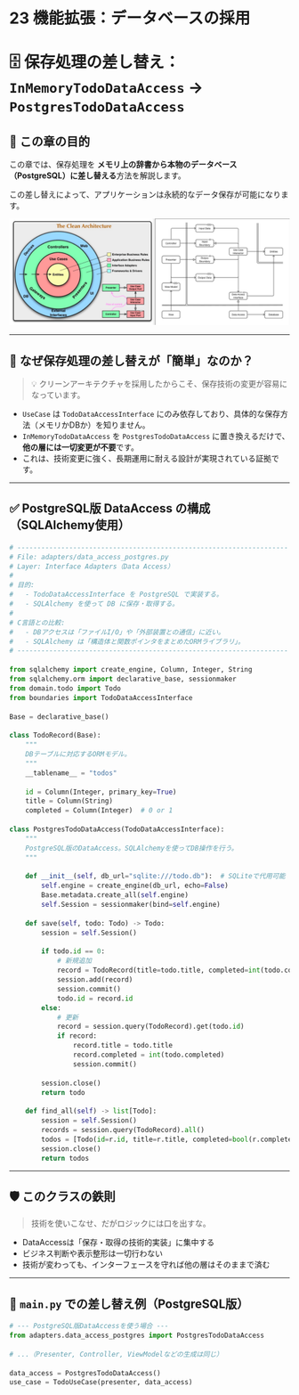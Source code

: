 # 23 機能拡張：データベースの採用

# 🗄 保存処理の差し替え：`InMemoryTodoDataAccess` → `PostgresTodoDataAccess`

## 🧭 この章の目的

この章では、保存処理を **メモリ上の辞書から本物のデータベース（PostgreSQL）に差し替える**方法を解説します。

この差し替えによって、アプリケーションは永続的なデータ保存が可能になります。

![クリーンアーキテクチャ](../クリーンアーキテクチャ.png)

---

## 🔁 なぜ保存処理の差し替えが「簡単」なのか？

> 💡 クリーンアーキテクチャを採用したからこそ、保存技術の変更が容易になっています。
> 
- `UseCase` は `TodoDataAccessInterface` にのみ依存しており、具体的な保存方法（メモリかDBか）を知りません。
- `InMemoryTodoDataAccess` を `PostgresTodoDataAccess` に置き換えるだけで、**他の層には一切変更が不要**です。
- これは、技術変更に強く、長期運用に耐える設計が実現されている証拠です。

---

## ✅ PostgreSQL版 DataAccess の構成（SQLAlchemy使用）

```python
# --------------------------------------------------------------------
# File: adapters/data_access_postgres.py
# Layer: Interface Adapters（Data Access）
#
# 目的:
#   - TodoDataAccessInterface を PostgreSQL で実装する。
#   - SQLAlchemy を使って DB に保存・取得する。
#
# C言語との比較:
#   - DBアクセスは「ファイルI/O」や「外部装置との通信」に近い。
#   - SQLAlchemy は「構造体と関数ポインタをまとめたORMライブラリ」。
# --------------------------------------------------------------------

from sqlalchemy import create_engine, Column, Integer, String
from sqlalchemy.orm import declarative_base, sessionmaker
from domain.todo import Todo
from boundaries import TodoDataAccessInterface

Base = declarative_base()

class TodoRecord(Base):
    """
    DBテーブルに対応するORMモデル。
    """
    __tablename__ = "todos"

    id = Column(Integer, primary_key=True)
    title = Column(String)
    completed = Column(Integer)  # 0 or 1

class PostgresTodoDataAccess(TodoDataAccessInterface):
    """
    PostgreSQL版のDataAccess。SQLAlchemyを使ってDB操作を行う。
    """

    def __init__(self, db_url="sqlite:///todo.db"):  # SQLiteで代用可能
        self.engine = create_engine(db_url, echo=False)
        Base.metadata.create_all(self.engine)
        self.Session = sessionmaker(bind=self.engine)

    def save(self, todo: Todo) -> Todo:
        session = self.Session()

        if todo.id == 0:
            # 新規追加
            record = TodoRecord(title=todo.title, completed=int(todo.completed))
            session.add(record)
            session.commit()
            todo.id = record.id
        else:
            # 更新
            record = session.query(TodoRecord).get(todo.id)
            if record:
                record.title = todo.title
                record.completed = int(todo.completed)
                session.commit()

        session.close()
        return todo

    def find_all(self) -> list[Todo]:
        session = self.Session()
        records = session.query(TodoRecord).all()
        todos = [Todo(id=r.id, title=r.title, completed=bool(r.completed)) for r in records]
        session.close()
        return todos

```

---

## 🛡 このクラスの鉄則

> 技術を使いこなせ、だがロジックには口を出すな。
> 
- DataAccessは「保存・取得の技術的実装」に集中する
- ビジネス判断や表示整形は一切行わない
- 技術が変わっても、インターフェースを守れば他の層はそのままで済む

---

## 🔧 `main.py` での差し替え例（PostgreSQL版）

```python
# --- PostgreSQL版DataAccessを使う場合 ---
from adapters.data_access_postgres import PostgresTodoDataAccess

# ...（Presenter, Controller, ViewModelなどの生成は同じ）

data_access = PostgresTodoDataAccess()
use_case = TodoUseCase(presenter, data_access)

```